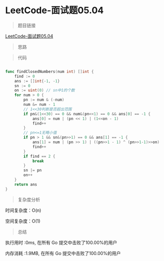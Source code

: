# LeetCode-面试题05.04

>题目链接

[LeetCode-面试题05.04](https://leetcode-cn.com/problems/closed-number-lcci/)

> 思路


>代码

```go

func findClosedNumbers(num int) []int {
    find := 0
    ans := []int{-1, -1}
    sn := 0
    on := uint(0) // sn中1的个数
    for num > 0 {
        pn := num & (-num)
        num &= num - 1
        // 1<<30判断是否超出范围
        if pn&(1<<30) == 0 && num&(pn<<1) == 0 && ans[0] == -1 {
            ans[0] = num | (pn << 1) | (1<<on - 1)
            find++
        }
        // pn<=1无略小值
        if pn > 1 && sn&(pn>>1) == 0 && ans[1] == -1 {
            ans[1] = num | (pn >> 1) | ((pn>>1 - 1) ^ (pn>>1-1)>>on)
            find++
        }
        if find == 2 {
            break
        }
        sn |= pn
        on++
    }
    return ans
}


```

>复杂度分析

时间复杂度：O(n)

空间复杂度：O(1)

>总结

执行用时 :0ms, 在所有 Go 提交中击败了100.00%的用户

内存消耗 :1.9MB, 在所有 Go 提交中击败了100.00%的用户
